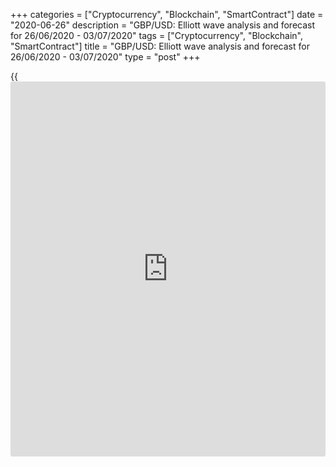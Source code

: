 +++
categories = ["Cryptocurrency", "Blockchain", "SmartContract"]
date = "2020-06-26"
description = "GBP/USD: Elliott wave analysis and forecast for 26/06/2020 - 03/07/2020"
tags = ["Cryptocurrency", "Blockchain", "SmartContract"]
title = "GBP/USD: Elliott wave analysis and forecast for 26/06/2020 - 03/07/2020"
type = "post"
+++

{{<iframe id="large-banner" src="https://www.bounty.group/#slide=4.0" width="100%" height="600" scrolling="no" style="border: 0px solid rgb(216, 221, 230); border-radius: 3px;">}}

June 26, 2020

June 26, 2020

GBP/USD: Elliott wave analysis and forecast for 26/06/2020 –
03/07/2020Alex Geuta

## The pair [GBP/USD][1] remains likely to grow. Estimated pivot point
is at a level of 1.2333.

 **Main scenario:** consider long positions from corrections above the
level of  1.2333 with a target of 1.2880 – 1.3150.

 **Alternative scenario:** breakout and consolidation below the level of
1.2350 will allow the pair to continue declining to the levels of 1.2069
– 1.1635.

 **Analysis:** Supposedly, the fifth wave of larger degree V finished
developing on the [daily](https://www.fintecher.org/2020/03/03/forex-trading-daily-strategy/) time frame, with wave  (С) of V completed and
the first wave (1) developing inside. On the H4 time frame, wave 1 of
(1) formed, a correction is completed in the form of wave 2 of (1), and
wave 3 of (1) started developing. On the H1 time frame, apparently, the
first wave of junior level i of 3 formed and a local correction is
completed in the form of wave ii of 3. If the presumption is correct,
the pair will continue to rise to the levels of 1.2880 – 1.3150. The
level of 1.2333 is critical in this scenario as the breakout will enable
the pair to continue declining to the levels of 1.2069 – 1.1635.

![LiteForex: GBP/USD: Elliott wave analysis and forecast for 26/06/2020
– 03/07/2020][2]

* * *

![LiteForex: GBP/USD: Elliott wave analysis and forecast for 26/06/2020
– 03/07/2020][3]

* * *

![LiteForex: GBP/USD: Elliott wave analysis and forecast for 26/06/2020
– 03/07/2020][4]

* * *

P.S. Did you like my article? Share it in social networks: it will be
the best “thank you" :)

Ask me questions and comment below. I’ll be glad to answer your
questions and give necessary explanations.

 **Useful links:**

  * I recommend trying to trade with a reliable broker [here][5]. The system allows you to trade by yourself or copy successful traders from all across the globe.
  * Use my promo-code BLOG for getting deposit bonus 50% on LiteForex platform. Just enter this code in the appropriate field while [depositing][6] your trading account.
  * Telegram channel with high-quality analytics, Forex reviews, training articles, and other useful things for traders <t.me/liteforex>

## Price chart of GBPUSD in real time mode

![GBP/USD: Elliott wave analysis and forecast for 26/06/2020 –
03/07/2020][7]

The content of this article reflects the author’s opinion and does not
necessarily reflect the official position of LiteForex. The material
published on this page is provided for informational purposes only and
should not be considered as the provision of investment advice for the
purposes of Directive 2004/39/EC.

Rate this article:

{{value}}

( {{count}} {{title}} )

   1. my.liteforex.com/trading/chart?symbol=GBPUSD
   2. cdn.liteforex.com/cache/uploads/blog_post/wave-analisys/26-06-2020/GBPUSDH1.png?w=30&s=057a140871d3bdf3abebe0458f9d01e1
   3. cdn.liteforex.com/cache/uploads/blog_post/wave-analisys/26-06-2020/GBPUSDH4.png?w=30&s=87e20ee97361d2d2c89b8af9ccb2e461
   4. cdn.liteforex.com/cache/uploads/blog_post/wave-analisys/26-06-2020/GBPUSDDaily.png?w=30&s=c1c9e2bf6d4c088eebe104f1a919037e
   5. my.liteforex.com/?category=analysts-opinions&slug=gbpusd-elliott-wave-analysis-and-forecast-for-26062020---03072020&openPopup=%2Fregistration%2Fpopup&utm_source=blog&utm_medium=article&utm_campaign=bonus
   6. my.liteforex.com/deposit/?category=analysts-opinions&slug=gbpusd-elliott-wave-analysis-and-forecast-for-26062020---03072020&promo_code=BLOG&utm_source=blog&utm_medium=article&utm_campaign=bonus
   7. cdn.liteforex.com/cache/uploads/blog_post/wave-analisys/Previews-elliot-waves/gbpusd-elliott-wave-analysis-liteforex-blog-preview.jpeg?q=75&w=1000&s=0d042bd637693ed127c09a44dbcbf42e